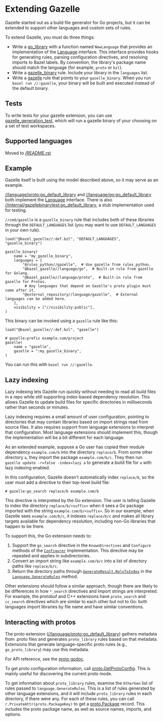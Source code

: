 <!-- This file was previously generated by Stardoc but is now maintained
by humans. -->

Extending Gazelle
=================

Gazelle started out as a build file generator for Go projects, but it can be
extended to support other languages and custom sets of rules.

To extend Gazelle, you must do three things:

* Write a [go_library] with a function named `NewLanguage` that provides an
  implementation of the [Language] interface. This interface provides hooks for
  generating rules, parsing configuration directives, and resolving imports
  to Bazel labels. By convention, the library's package name should match
  the language (for example, `proto` or `bzl`).
* Write a [gazelle_binary](reference.md#gazelle_binary) rule. Include your library in the `languages`
  list.
* Write a [gazelle] rule that points to your `gazelle_binary`. When you run
  `bazel run //:gazelle`, your binary will be built and executed instead of
  the default binary.

Tests
-----

To write tests for your gazelle extension, you can use [gazelle_generation_test](reference.md#gazelle_generation_test),
which will run a gazelle binary of your choosing on a set of test workspaces.


Supported languages
-------------------

Moved to [/README.rst](/README.rst#supported-languages)

Example
-------

Gazelle itself is built using the model described above, so it may serve as
an example.

[//language/proto:go_default_library] and [//language/go:go_default_library]
both implement the [Language]
interface. There is also [//internal/gazellebinarytest:go_default_library],
a stub implementation used for testing.

`//cmd/gazelle` is a `gazelle_binary` rule that includes both of these
libraries through the `DEFAULT_LANGUAGES` list (you may want to use
`DEFAULT_LANGUAGES` in your own rule).

```starlark
load("@bazel_gazelle//:def.bzl", "DEFAULT_LANGUAGES", "gazelle_binary")

gazelle_binary(
    name = "my_gazelle_binary",
    languages = [
        "@rules_python//gazelle",  # Use gazelle from rules_python.
        "@bazel_gazelle//language/go",  # Built-in rule from gazelle for Golang.
        "@bazel_gazelle//language/proto",  # Built-in rule from gazelle for Protos.
         # Any languages that depend on Gazelle's proto plugin must come after it.
        "@external_repository//language/gazelle",  # External languages can be added here.
    ],
    visibility = ["//visibility:public"],
)
```

This binary can be invoked using a `gazelle` rule like this:

```starlark
load("@bazel_gazelle//:def.bzl", "gazelle")

# gazelle:prefix example.com/project
gazelle(
    name = "gazelle",
    gazelle = ":my_gazelle_binary",
)
```

You can run this with `bazel run //:gazelle`.

Lazy indexing
-------------

Lazy indexing lets Gazelle run quickly without needing to read all build files
in a repo while still supporting index-based dependency resolution. This allows
Gazelle to update build files for specific directories in milliseconds rather
than seconds or minutes.

Lazy indexing requires a small amount of user configuration, pointing to
directories that may contain libraries based on import strings read from source
files. It also requires support from language extensions to interpret that
configuration. Most language extensions should implement this, though the
implementation will be a bit different for each language.

As an extended example, suppose a Go user has copied their module dependency
`example.com/b` into the directory `replace/b`. From some other directory `a`,
they import the package `example.com/b/c`. They then run
`gazelle update -r=false -index=lazy a` to generate a build file for `a` with
lazy indexing enabled.

In this configuration, Gazelle doesn't automatically index `replace/b`, so
the user must add a directive to their top-level build file:

```starlark
# gazelle:go_search replace/b example.com/b
```

This directive is interpreted by the Go extension. The user is telling Gazelle
to index the directory `replace/b/<suffix>` when it sees a Go package imported
with the string `example.com/b/<suffix>`. So in our example, when Gazelle sees
`example.com/b/c`, it indexes `replace/b/c` and makes all library targets
available for dependency resolution, including non-Go libraries that happen to
be there.

To support this, the Go extension needs to:

1. Support the `go_search` directive in the `KnownDirectives` and `Configure`
methods of the
[`Configurer`](https://pkg.go.dev/github.com/bazelbuild/bazel-gazelle/config#Configurer)
implementation. This directive may be repeated and applies in subdirectories.
1. Convert an import string like `example.com/b/c` into a list of directory
paths like `replace/b/c`.
1. Return the directory paths through
[`GenerateResult.RelsToIndex`](https://pkg.go.dev/github.com/bazelbuild/bazel-gazelle/language#GenerateResult)
in the
[`Language.GenerateRules`](https://pkg.go.dev/github.com/bazelbuild/bazel-gazelle/language#Language)
method.

Other extensions should follow a similar approach, though there are likely to
be differences in how `*_search` directives and import strings are interpreted.
For example, the protobuf and C++ extensions have `proto_search` and `cc_search`
directives which are similar to each other but not to Go: both languages
import libraries by file name and have similar conventions.

Interacting with protos
-----------------------

The proto extension ([//language/proto:go_default_library]) gathers metadata
from .proto files and generates `proto_library` rules based on that metadata.
Extensions that generate language-specific proto rules (e.g.,
`go_proto_library`) may use this metadata.

For API reference, see the [proto godoc].

To get proto configuration information, call [proto.GetProtoConfig]. This is
mainly useful for discovering the current proto mode.

To get information about `proto_library` rules, examine the `OtherGen`
list of rules passed to `language.GenerateRules`. This is a list of rules
generated by other language extensions, and it will include `proto_library`
rules in each directory, if there were any. For each of these rules, you can
call `r.PrivateAttr(proto.PackageKey)` to get a [proto.Package] record. This
includes the proto package name, as well as source names, imports, and options.

[Language]: https://godoc.org/github.com/bazelbuild/bazel-gazelle/language#Language
[//internal/gazellebinarytest:go_default_library]: https://github.com/bazelbuild/bazel-gazelle/tree/master/internal/gazellebinarytest
[//language/go:go_default_library]: https://github.com/bazelbuild/bazel-gazelle/tree/master/language/go
[//language/proto:go_default_library]: https://github.com/bazelbuild/bazel-gazelle/tree/master/language/proto
[gazelle]: https://github.com/bazelbuild/bazel-gazelle#bazel-rule
[go_binary]: https://github.com/bazelbuild/rules_go/blob/master/go/core.rst#go-binary
[go_library]: https://github.com/bazelbuild/rules_go/blob/master/go/core.rst#go-library
[proto godoc]: https://godoc.org/github.com/bazelbuild/bazel-gazelle/language/proto
[proto.GetProtoConfig]: https://godoc.org/github.com/bazelbuild/bazel-gazelle/language/proto#GetProtoConfig
[proto.Package]: https://godoc.org/github.com/bazelbuild/bazel-gazelle/language/proto#Package
